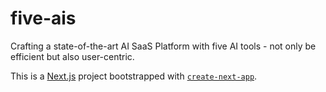 # five-ais
Crafting a state-of-the-art AI SaaS Platform with five AI tools - not only be efficient but also user-centric.

This is a [Next.js](https://nextjs.org/) project bootstrapped with [`create-next-app`](https://github.com/vercel/next.js/tree/canary/packages/create-next-app).